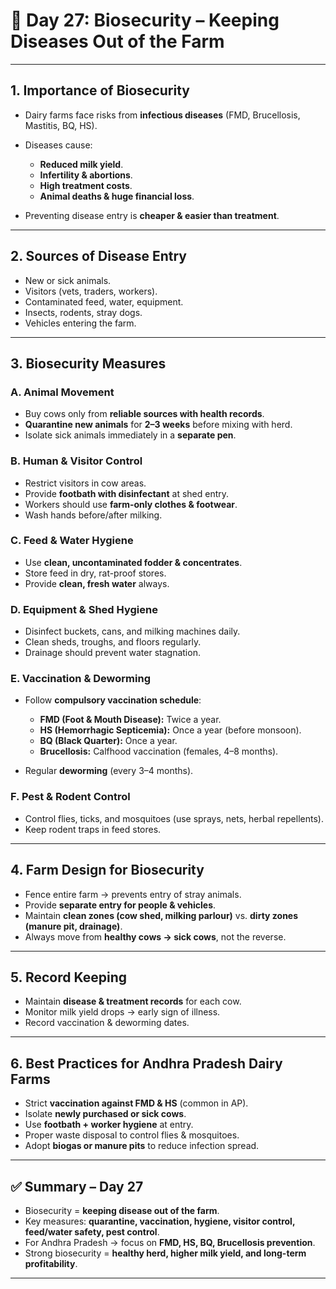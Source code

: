 <H1>🐄 Day 27: Biosecurity – Keeping Diseases Out of the Farm</H1>

---

## 1. Importance of Biosecurity

* Dairy farms face risks from **infectious diseases** (FMD, Brucellosis, Mastitis, BQ, HS).
* Diseases cause:

  * **Reduced milk yield**.
  * **Infertility & abortions**.
  * **High treatment costs**.
  * **Animal deaths & huge financial loss**.
* Preventing disease entry is **cheaper & easier than treatment**.

---

## 2. Sources of Disease Entry

* New or sick animals.
* Visitors (vets, traders, workers).
* Contaminated feed, water, equipment.
* Insects, rodents, stray dogs.
* Vehicles entering the farm.

---

## 3. Biosecurity Measures

### **A. Animal Movement**

* Buy cows only from **reliable sources with health records**.
* **Quarantine new animals** for **2–3 weeks** before mixing with herd.
* Isolate sick animals immediately in a **separate pen**.

### **B. Human & Visitor Control**

* Restrict visitors in cow areas.
* Provide **footbath with disinfectant** at shed entry.
* Workers should use **farm-only clothes & footwear**.
* Wash hands before/after milking.

### **C. Feed & Water Hygiene**

* Use **clean, uncontaminated fodder & concentrates**.
* Store feed in dry, rat-proof stores.
* Provide **clean, fresh water** always.

### **D. Equipment & Shed Hygiene**

* Disinfect buckets, cans, and milking machines daily.
* Clean sheds, troughs, and floors regularly.
* Drainage should prevent water stagnation.

### **E. Vaccination & Deworming**

* Follow **compulsory vaccination schedule**:

  * **FMD (Foot & Mouth Disease):** Twice a year.
  * **HS (Hemorrhagic Septicemia):** Once a year (before monsoon).
  * **BQ (Black Quarter):** Once a year.
  * **Brucellosis:** Calfhood vaccination (females, 4–8 months).
* Regular **deworming** (every 3–4 months).

### **F. Pest & Rodent Control**

* Control flies, ticks, and mosquitoes (use sprays, nets, herbal repellents).
* Keep rodent traps in feed stores.

---

## 4. Farm Design for Biosecurity

* Fence entire farm → prevents entry of stray animals.
* Provide **separate entry for people & vehicles**.
* Maintain **clean zones (cow shed, milking parlour)** vs. **dirty zones (manure pit, drainage)**.
* Always move from **healthy cows → sick cows**, not the reverse.

---

## 5. Record Keeping

* Maintain **disease & treatment records** for each cow.
* Monitor milk yield drops → early sign of illness.
* Record vaccination & deworming dates.

---

## 6. Best Practices for Andhra Pradesh Dairy Farms

* Strict **vaccination against FMD & HS** (common in AP).
* Isolate **newly purchased or sick cows**.
* Use **footbath + worker hygiene** at entry.
* Proper waste disposal to control flies & mosquitoes.
* Adopt **biogas or manure pits** to reduce infection spread.

---

## ✅ Summary – Day 27

* Biosecurity = **keeping disease out of the farm**.
* Key measures: **quarantine, vaccination, hygiene, visitor control, feed/water safety, pest control**.
* For Andhra Pradesh → focus on **FMD, HS, BQ, Brucellosis prevention**.
* Strong biosecurity = **healthy herd, higher milk yield, and long-term profitability**.

---


